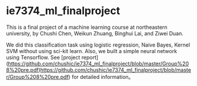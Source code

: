 # ie7374_ml_finalproject

This is a final project of a machine learning course at northeastern university, by Chushi Chen, Weikun Zhuang, Binghui Lai, and Ziwei Duan.

We did this classification task using logistic regression, Naive Bayes, Kernel SVM without using sci-kit learn. Also, we built a simple neural network using Tensorflow. See [project report] (https://github.com/chushic/ie7374_ml_finalproject/blob/master/Group%208%20pre.pdf)https://github.com/chushic/ie7374_ml_finalproject/blob/master/Group%208%20pre.pdf) for detailed information。

